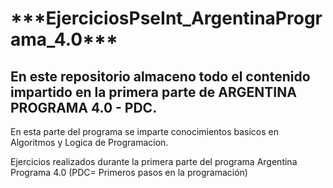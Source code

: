 <h1>***EjerciciosPseInt_ArgentinaPrograma_4.0***</h1>

<h2>En este repositorio almaceno todo el contenido impartido en la primera parte de ARGENTINA PROGRAMA 4.0 - PDC.</h2>

En esta parte del programa se imparte conocimientos basicos en Algoritmos y Logica de Programacion.

Ejercicios realizados durante la primera parte del programa Argentina Programa 4.0 (PDC= Primeros pasos en la programación)
